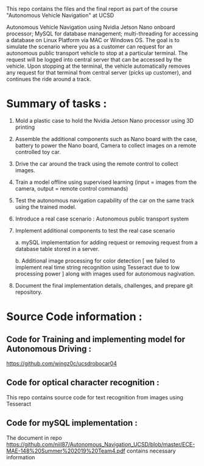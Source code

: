This repo contains the files and the final report as part of the course "Autonomous Vehicle Navigation" at UCSD 

Autonomous Vehicle Navigation using Nvidia Jetson Nano onboard processor; MySQL for database management; multi-threading for accessing a database on Linux Platform via MAC or Windows OS. The goal is to simulate the scenario where you as a customer can request for an autonomous public transport vehicle to stop at a particular terminal. The request will be logged into central server that can be accessed by the vehicle. Upon stopping at the terminal, the vehicle automatically removes any request for that terminal from central server (picks up customer), and continues the ride around a track. 

# Summary of tasks :
1. Mold a plastic case to hold the Nvidia Jetson Nano processor using 3D printing
2. Assemble the additional components such as Nano board with the case, battery to power the Nano board, Camera to collect images on a remote controlled toy car.
3. Drive the car around the track using the remote control to collect images. 
4. Train a model offline using supervised learning (input = images from the camera, output = remote control commands)
5. Test the autonomous navigation capability of the car on the same track using the trained model.
6. Introduce a real case scenario : Autonomous public transport system
7. Implement additional components to test the real case scenario

      a. mySQL implementation for adding request or removing request from a database table stored in a server.
      
      b. Additional image processing for color detection [ we failed to implement real time string recognition using Tesseract due to low processing power ] along with images used for autonomous nagivation.
      
8. Document the final implementation details, challenges, and prepare git repository.


# Source Code information :
## Code for Training and implementing model for Autonomous Driving : 
https://github.com/wingz0c/ucsdrobocar04

## Code for optical character recognition : 
This repo contains source code for text recognition from images using Tesseract

## Code for mySQL implementation : 
The document in repo https://github.com/niil87/Autonomous_Navigation_UCSD/blob/master/ECE-MAE-148%20Summer%202019%20Team4.pdf contains necessary information

